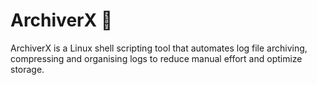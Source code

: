 # ArchiverX 📂
ArchiverX is a Linux shell scripting tool that automates log file archiving, compressing and organising logs to reduce manual effort and optimize storage.
